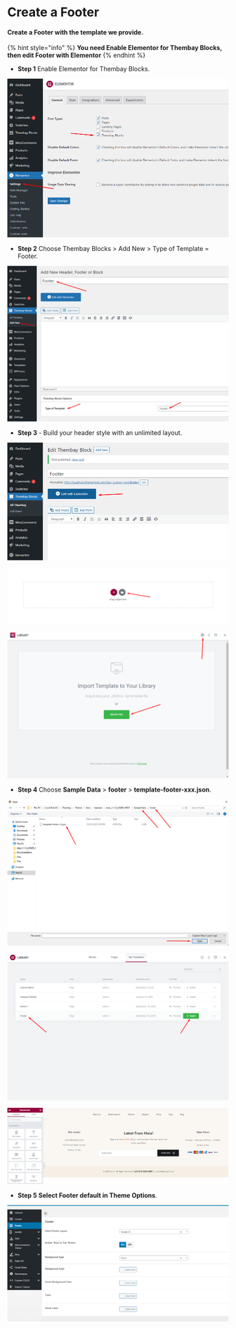 # Create a Footer

#### Create a Footer with the template we provide. <a href="#elementor-setting-5" id="elementor-setting-5"></a>

{% hint style="info" %}
**You need Enable Elementor for Thembay Blocks, then edit Footer with Elementor**
{% endhint %}

* **Step 1** Enable Elementor for Thembay Blocks.

![](../.gitbook/assets/use-header1.png)

* **Step 2** Choose Thembay Blocks > Add New > Type of Template = Footer.

![](../.gitbook/assets/import-data-footer-1.png)

* **Step 3** - Build your header style with an unlimited layout.

![](../.gitbook/assets/import-data-footer-2.png)

![](../.gitbook/assets/import-data-step8-2.png)

![](../.gitbook/assets/import-data-step7-3.png)

* **Step 4** Choose **Sample Data** > **footer** > **template-footer-xxx.json**.

![](../.gitbook/assets/import-data-step8-4.png)

![](../.gitbook/assets/import-data-step8-5.png)

![](../.gitbook/assets/import-data-step8-6.png)

* **Step 5** **Select Footer default in Theme Options**.

![](../.gitbook/assets/import-data-step8-8.png)
